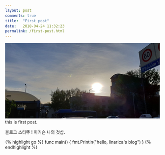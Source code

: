 ```yaml
---
layout: post
comments: true
title:  "First post"
date:   2018-04-24 11:32:23
permalink: /first-post.html
---
```

<span class="image featured"><img src="/images/201804211800.jpeg" alt=""></span>
this is first post.

블로그 스타뚜 !
이거슨 나의 첫삽.


{% highlight go %}
func main() {
    fmt.Println("hello, linarica's blog")
}
{% endhighlight %}

